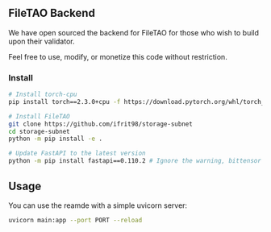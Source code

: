 ## FileTAO Backend

We have open sourced the backend for FileTAO for those who wish to build upon their validator.

Feel free to use, modify, or monetize this code without restriction.

### Install
```bash
# Install torch-cpu
pip install torch==2.3.0+cpu -f https://download.pytorch.org/whl/torch_stable.html

# Install FileTAO
git clone https://github.com/ifrit98/storage-subnet
cd storage-subnet
python -m pip install -e .

# Update FastAPI to the latest version
python -m pip install fastapi==0.110.2 # Ignore the warning, bittensor uses an older version, but compatible.
```

## Usage
You can use the reamde with a simple uvicorn server:
```bash
uvicorn main:app --port PORT --reload
```